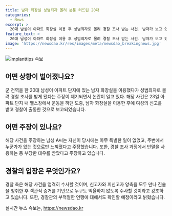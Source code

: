 ```yaml
---
title: 남자 화장실 성범죄자 몰려 분통 터뜨린 20대
categories:
  - News
excerpt: >
  20대 남성이 아파트 화장실 이용 후 성범죄자로 몰려 경찰 조사 받는 사건. 남자가 보고 있었다는 여성의 신고를 받고 출동한 경찰과의 논란. 유튜브 채널 억울한 남자를 통해 주장 밝히는 A씨. 경찰은 엄정한 수사와 부적절한 언행 사실 확인을 약속. 화성동탄경찰서는 객관적 증거로 억울하지 않도록 엄정한 수사를 약속. A씨 주장은 온라인 커뮤니티와 유튜브를 통해 확산 중. 유튜브 채널에 영상을 통해 어른함을 토로 중.
feature_text: >
  20대 남성이 아파트 화장실 이용 후 성범죄자로 몰려 경찰 조사 받는 사건. 남자가 보고 있었다는 여성의 신고를 받고 출동한 경찰과의 논란. 유튜브 채널 억울한 남자를 통해 주장 밝히는 A씨. 경찰은 엄정한 수사와 부적절한 언행 사실 확인을 약속. 화성동탄경찰서는 객관적 증거로 억울하지 않도록 엄정한 수사를 약속. A씨 주장은 온라인 커뮤니티와 유튜브를 통해 확산 중. 유튜브 채널에 영상을 통해 어른함을 토로 중.
image: 'https://newsdao.kr/res/images/meta/newsdao_breakingnews.jpg'
---
```


<p><img src="https://newsdao.kr/res/images/meta/newsdao_breakingnews.jpg" alt="implanttips 속보" /></p>

<h2 data-ke-size="size26">어떤 상황이 벌어졌나요?</h2>

<p data-ke-size="size16">군 전역을 한 20대 남성이 아파트 단지에 있는 남자 화장실을 이용했다가 성범죄자로 몰려 경찰 조사를 받게 됐다는 주장이 제기되면서 논란이 일고 있다. 해당 사건은 23일 아파트 단지 내 헬스장에서 운동을 하던 도중, 남자 화장실을 이용한 후에 여성의 신고를 받고 경찰이 출동한 것으로 보고되었습니다.</p>

<h2 data-ke-size="size26">어떤 주장이 있나요?</h2>

<p data-ke-size="size16">해당 사건을 주장하는 남성 A씨는 자신이 당시에는 아무 특별한 일이 없었고, 주변에서 누군가가 있는 것으로만 느껴졌다고 주장했습니다. 또한, 경찰 조사 과정에서 반말을 사용하는 등 부당한 대우를 받았다고 주장하고 있습니다.</p>

<h2 data-ke-size="size26">경찰의 입장은 무엇인가요?</h2>

<p data-ke-size="size16">경찰 측은 해당 사건을 엄격히 수사할 것이며, 신고자와 피신고자 양측을 모두 만나 진술을 청취한 후 객관적 증거를 기반으로 누구도 억울하지 않도록 수사할 것이라고 강조하고 있습니다. 또한, 경찰관의 부적절한 언행에 대해서도 확인할 예정이라고 밝혔습니다.</p>
실시간 뉴스 속보는, <a href="https://newsdao.kr" rel="dofollow">https://newsdao.kr</a>


